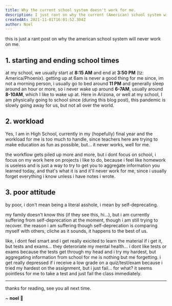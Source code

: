 ```yaml
---
title: Why the current school system doesn't work for me.
description: I just rant on why the current (American) school system will never work on me.
createdAt: 2021-11-01T16:01:52.304Z
author: Noel
---
```


this is just a rant post on why the american school system will never work on me.

## 1. starting and ending school times

at my school, we usually start at **8:15 AM** and end at **3:50 PM** (tz: America/Phoenix). getting up at 6am is never a good thing for me since, im not a
morning person, i usually go to bed around **11 PM** and generally sleep around an hour or more, so i never wake up around **6-7AM**, usually around **8-10AM**, which
I like to wake up at. Here in Arizona, or well at my school, I am physically going to school since (during this blog post), this pandemic is slowly going away
for us, but not all over the world.

## 2. workload

Yes, I am in High School, currently in my (hopefully) final year and the workload for me is too much to handle, since teachers here are trying to make education
as fun as possible, but... it never works, well for me.

the workflow gets piled up more and more, but i dont focus on school, i focus on my work here on projects i like to do, because i feel like homework is useless
and is just a way to try to get you to aggregate information you learned today, and that's what it is and it'll never work for me, since i usually forget everything
i know unless i have notes i wrote.

## 3. poor attitude

by poor, i don't mean being a literal asshole, i mean by self-deprecating.

my family doesn't know this (if they see this, hi...), but i am currently suffering from self-deprecation at the moment, though i am still trying to recover.
the reason i am suffering though self-deprecation is comparing myself with others, cliche as it sounds, it happens to the best of us.

like, i dont feel smart and i get really exicited to learn the material if i get it, but tests and exams... they deteroriate my mental health...
i dont like tests or exams because the tests get through my head and i try my hardest, but aggregating information from school for me is
nothing but me forgetting. i get really depressed if i receive a low grade on a quiz/test/exam because i tried my hardest on the assignment, but i just
fail... for what? it seems pointless for me to take a test and just fail the class immediately.

---

thanks for reading, see you all next time.

~ **noel** :purple_heart:
